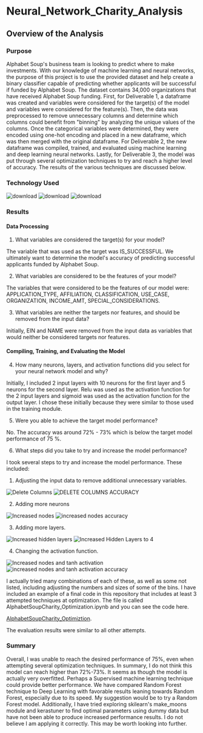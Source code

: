 # Neural_Network_Charity_Analysis
## Overview of the Analysis
### Purpose

Alphabet Soup's business team is looking to predict where to make investments. With our knowledge of machine learning and neural networks, the purpose of this project is to use the provided dataset and help create a binary classifier capable of predicting whether applicants will be successful if funded by Alphabet Soup. The dataset contains 34,000 organizations that have received Alphabet Soup funding. First, for Deliverable 1, a dataframe was created and variables were considered for the target(s) of the model and variables were considered for the feature(s). Then, the data was preprocessed to remove unnecessary columns and determine which columns could benefit from "binning" by analyzing the unique values of the columns. Once the categorical variables were determined, they were encoded using one-hot encoding and placed in a new dataframe, which was then merged with the original dataframe. For Deliverable 2, the new dataframe was compiled, trained, and evaluated using machine learning and deep learning neural networks. Lastly, for Deliverable 3, the model was put through several optimization techniques to try and reach a higher level of accuracy. The results of the various techniques are discussed below. 

### Technology Used

![download](https://user-images.githubusercontent.com/98500639/185664190-44294153-3966-4fdc-b5b4-c52d238b2225.jpg)
![download](https://user-images.githubusercontent.com/98500639/185664253-84d82ac0-fe13-4948-87d0-c767ba627bac.png)
![download](https://user-images.githubusercontent.com/98500639/185664504-d4ad4696-c676-4ae7-9684-55309a8fe0b5.png)

### Results

#### Data Processing

1) What variables are considered the target(s) for your model?

The variable that was used as the target was IS_SUCCESSFUL. We ultimately want to determine the model's accuracy of predicting successful applicants funded by Alphabet Soup.

2) What variables are considered to be the features of your model?

The variables that were considered to be the features of our model were: APPLICATION_TYPE, AFFILIATION, CLASSIFICATION, USE_CASE, ORGANIZATION, INCOME_AMT, SPECIAL_CONSIDERATIONS.

3) What variables are neither the targets nor features, and should be removed from the input data?

Initially, EIN and NAME were removed from the input data as variables that would neither be considered targets nor features.
		
#### Compiling, Training, and Evaluating the Model

4) How many neurons, layers, and activation functions did you select for your neural network model and why?

Initially, I included 2 input layers with 10 neurons for the first layer and 5 neurons for the second layer. Relu was used as the activation function for the 2 input layers and sigmoid was used as the activation function for the output layer. I chose these initially because they were similar to those used in the training module. 

5) Were you able to achieve the target model performance?

No. The accuracy was around 72% - 73% which is below the target model performance of 75 %.

6) What steps did you take to try and increase the model performance?

I took several steps to try and increase the model performance. These included: 

1) Adjusting the input data to remove additional unnecessary variables.

![Delete Columns](https://user-images.githubusercontent.com/98500639/178120467-ff10bcc8-abb2-4f5e-955e-07fae5f36b7f.png)
![DELETE COLUMNS ACCURACY](https://user-images.githubusercontent.com/98500639/178120471-f31fe1a8-7d4c-4254-9630-f6c14600abd8.png)

2) Adding more neurons

![Increased nodes](https://user-images.githubusercontent.com/98500639/178120456-c9b4cbc3-8b72-4509-9c90-d65dffdde329.png)
![increased nodes accuracy](https://user-images.githubusercontent.com/98500639/178120458-b4c864dd-03b4-497b-a7e6-dc9737bdf9fb.png)

3) Adding more layers. 

![Increased hidden layers](https://user-images.githubusercontent.com/98500639/178120443-3f8d3898-efac-4f60-91a4-11233a5b76cf.png)
![Increased Hidden Layers to 4](https://user-images.githubusercontent.com/98500639/178120437-9d8501af-9cf8-4f73-90ba-b243faf2a777.png)

4) Changing the activation function.

![Increased nodes and tanh activation](https://user-images.githubusercontent.com/98500639/178120482-54f78ed9-45d4-4503-9bfb-9009df52c878.png)
![increased nodes and tanh activation accuracy](https://user-images.githubusercontent.com/98500639/178120490-3bb3c9ec-9cdc-4093-a811-0b5f8a54bf0f.png)

I actually tried many combinations of each of these, as well as some not listed, including adjusting the numbers and sizes of some of the bins. I have included an example of a final code in this repository that includes at least 3 attempted techniques at optimization. The file is called AlphabetSoupCharity_Optimization.ipynb and you can see the code here. 

[AlphabetSoupCharity_Optimiztion](https://github.com/JeremyKRay/Neural_Network_Charity_Analysis/blob/9a9e8834434bbac81d15afa8a0d2004491c7bf0a/AlphabetSoupCharity_Optimization.ipynb). 

The evaluation results were similar to all other attempts.

### Summary
Overall, I was unable to reach the desired performance of 75%, even when attempting several optimization techniques. In summary, I do not think this model can reach higher than 72%-73%. It seems as though the model is actually very overfitted. Perhaps a Supervised machine learning technique could provide better performance. We have compared Random Forest technique to Deep Learning with favorable results leaning towards Random Forest, especially due to its speed. My suggestion would be to try a Random Forest model. Additionally, I have tried exploring skilearn's make_moons module and kerastuner to find optimal parameters using dummy data but have not been able to produce increased performance results. I do not believe I am applying it correctly. This may be worth looking into further.
